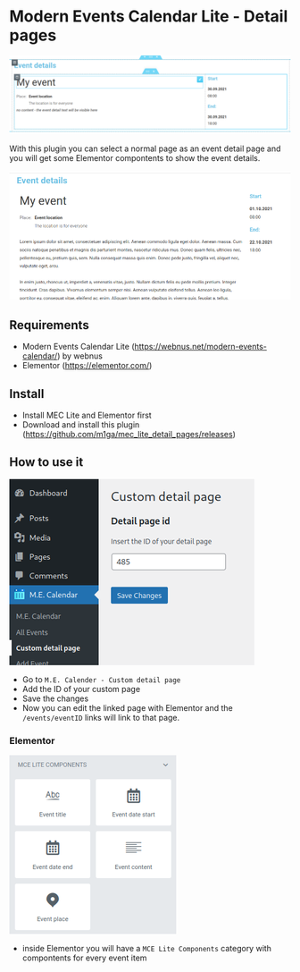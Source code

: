 # Modern Events Calendar Lite - Detail pages

<img src="images/elementor_page.png"/>

With this plugin you can select a normal page as an event detail page and you will get some Elementor compontents to show the event details.

<img src="images/elementor_page_frontend.png"/>

## Requirements

* Modern Events Calendar Lite (https://webnus.net/modern-events-calendar/) by webnus
* Elementor (https://elementor.com/)


## Install

* Install MEC Lite and Elementor first
* Download and install this plugin (https://github.com/m1ga/mec_lite_detail_pages/releases)

## How to use it

<img src="images/how_to.png/">

* Go to `M.E. Calender - Custom detail page`
* Add the ID of your custom page
* Save the changes
* Now you can edit the linked page with Elementor and the `/events/eventID` links will link to that page.

### Elementor

<img src="images/elementor.png/">

* inside Elementor you will have a `MCE Lite Components` category with compontents for every event item
